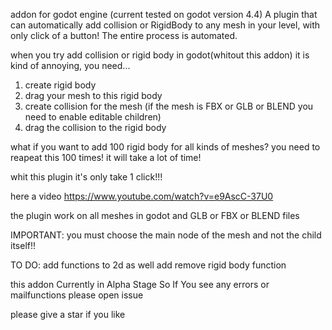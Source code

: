 addon for godot engine (current tested on godot version 4.4) 
A plugin that can automatically add collision or RigidBody to any mesh in your level,
with only click of a button! The entire process is automated. 



when you try add collision or rigid body in godot(whitout this addon) it is kind of annoying, you need...
1. create rigid body
2. drag your mesh to this rigid body
3. create collision for the mesh (if the mesh is FBX or GLB or BLEND you need to enable editable children)
4. drag the collision to the rigid body

what if you want to add 100 rigid body for all kinds of meshes? you need to reapeat this 100 times!
it will take a lot of time!


whit this plugin it's only take 1 click!!!

here a video
https://www.youtube.com/watch?v=e9AscC-37U0

the plugin work on all meshes in godot and  GLB or FBX or BLEND files


IMPORTANT:
	you must choose the main node of the mesh and not the child itself!!
	
	
	
	
TO DO:
	add functions to 2d as well
	add remove rigid body function
	
this addon Currently in Alpha Stage So If You see any errors or mailfunctions please open issue

please give a star if you like
